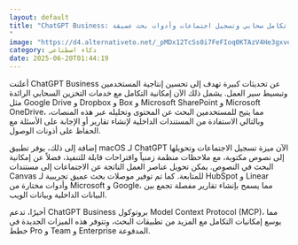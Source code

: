 ```yaml
---
layout: default
title: "ChatGPT Business: تكامل سحابي وتسجيل اجتماعات وأدوات بحث عميقة
"
image: "https://d4.alternativeto.net/_pMDx12TcSs0i7FeFIoq0KTAzV4He3gxveVHEnHR0Ng/rs:fill:1520:760:0/g:ce:0:0/YWJzOi8vZGlzdC9jb250ZW50LzE3NTAzODQ5NTA1MzIucG5n.png"
category: ذكاء اصطناعي
date: 2025-06-20T01:44:19
---
```


أعلنت ChatGPT Business عن تحديثات كبيرة تهدف إلى تحسين إنتاجية المستخدمين وتبسيط سير العمل. يشمل ذلك الآن إمكانية التكامل مع خدمات التخزين السحابي الرائدة مثل Google Drive و Dropbox و Box و Microsoft SharePoint و Microsoft OneDrive، مما يتيح للمستخدمين البحث عن المحتوى وتحليله عبر هذه المنصات، وبالتالي الاستفادة من المستندات الداخلية لإنشاء تقارير أو الإجابة على الأسئلة مع الحفاظ على أذونات الوصول.

إضافة إلى ذلك، يوفر تطبيق macOS لـ ChatGPT الآن ميزة تسجيل الاجتماعات وتحويلها إلى نصوص مكتوبة، مع ملاحظات منظمة زمنياً واقتراحات قابلة للتنفيذ، فضلاً عن إمكانية البحث في النصوص. يمكن تحويل عناصر العمل الناتجة عن الاجتماعات إلى مستندات Canvas للمتابعة. كما تم توفير موصلات بحث عميق تجريبية لـ HubSpot و Linear وأدوات مختارة من Microsoft و Google، مما يسمح بإنشاء تقارير مفصلة تجمع بين البيانات الداخلية وبيانات الويب.

أخيرًا، تدعم ChatGPT Business بروتوكول Model Context Protocol (MCP)، مما يوسع إمكانيات التكامل مع المزيد من تطبيقات البحث، وتتوفر هذه الميزات الجديدة في خطط Pro و Team و Enterprise المدفوعة.
